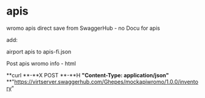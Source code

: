 # apis

wromo apis direct save from SwaggerHub - no Docu for apis


add:

airport apis to apis-fi.json


Post apis wromo info - html

**curl **-**X POST
**-**H **"Content-Type: application/json"**
**"https://virtserver.swaggerhub.com/Ghepes/mockapiwromo/1.0.0/inventory"
